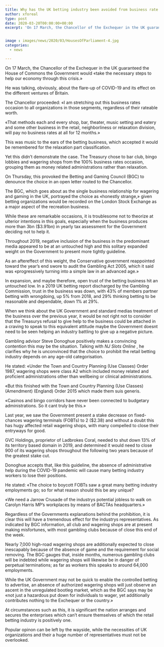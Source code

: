 ```yaml
---
title: Why has the UK betting industry been avoided from business rate alleviation
author: xforeal 
type: post
date: 2020-03-20T00:00:00+00:00
excerpt: 'On 17 March, the Chancellor of the Exchequer in the UK guaranteed the House of Commons the Government would "take the necessary steps to help our economy through this crisis '


image : images/news/2020/03/HousesOfParliament-4.jpg
categories:
  - news

---
```

On 17 March, the Chancellor of the Exchequer in the UK guaranteed the House of Commons the Government would &#171;take the necessary steps to help our economy through this crisis.&#187; 

He was talking, obviously, about the flare-up of COVID-19 and its effect on the different ventures of Britain. 

The Chancellor proceeded: &#171;I am stretching out this business rates occasion to all organizations in those segments, regardless of their rateable worth. 

&#171;That methods each and every shop, bar, theater, music setting and eatery and some other business in the retail, neighborliness or relaxation division, will pay no business rates at all for 12 months.&#187; 

This was music to the ears of the betting business, which accepted it would be remembered for the relaxation part classification. 

Yet this didn&#8217;t demonstrate the case. The Treasury chose to bar club, bingo lobbies and wagering shops from the 100&percnt; business rates occasion, grouping them as money related administrations rather than relaxation. 

On Thursday, this provoked the Betting and Gaming Council (BGC) to denounce the choice in an open letter routed to the Chancellor. 

The BGC, which goes about as the single business relationship for wagering and gaming in the UK, portrayed the choice as &#171;honestly strange,&#187; given betting organizations would be recorded on the London Stock Exchange as a major aspect of the recreation business. 

While these are remarkable occasions, it is troublesome not to theorize at ulterior intentions in this goals, especially when the business produces more than 3bn ($3.91bn) in yearly tax assessment for the Government deciding not to help it. 

Throughout 2019, negative inclusion of the business in the predominant media appeared to be at an untouched high and this solitary expanded weight on the Government to present more tightly guideline. 

As an aftereffect of this weight, the Conservative government reappointed toward the year&#8217;s end swore to audit the Gambling Act 2005, which it said was &#171;progressively turning into a simple law in an advanced age.&#187; 

In expansion, and maybe therefore, open trust of the betting business hit an untouched low. In a 2019 UK betting report discharged by the Gambling Commission, trust in the business was down, with 43&percnt; of members partner betting with wrongdoing, up 5&percnt; from 2018, and 29&percnt; thinking betting to be reasonable and dependable, down 1&percnt; at 29&percnt;. 

When we think about the UK Government and standard medias treatment of the business over the previous year, it would be not right not to consider that the Treasurys refusal to give help to the business could be attached in a craving to speak to this equivalent attitude maybe the Government doesnt need to be seen helping an industry battling to give up a negative picture. 

Gambling advisor Steve Donoghue positively makes a convincing contention this may be the situation. Talking with _NJ Slots Online_ , he clarifies why he is unconvinced that the choice to prohibit the retail betting industry depends on any age-old categorisation. 

He stated: &#171;Under the Town and Country Planning (Use Classes) Order 1987, wagering shops were class A2 which included money related and proficient administrations other than wellbeing or clinical administrations. 

&#171;But this finished with the Town and Country Planning (Use Classes) (Amendment) (England) Order 2015 which made them suis generis. 

&#171;Casinos and bingo corridors have never been connected to budgetary administrations. So it cant truly be this.&#187; 

Last year, we saw the Government present a stake decrease on fixed-chances wagering terminals (FOBTs) to 2 ($2.38) and without a doubt this has hugy affected retail wagering shops, with many compelled to close their entryways for good. 

GVC Holdings, proprietor of Ladbrokes Coral, needed to shut down 13&percnt; of its territory based domain in 2019, and determined it would need to close 900 of its wagering shops throughout the following two years because of the greatest stake cut. 

Donoghue accepts that, like this guideline, the absence of administrative help during the COVID-19 pandemic will cause many betting industry workers to lose their positions. 

He stated: &#171;The choice to boycott FOBTs saw a great many betting industry employments go; so for what reason should this be any unique? 

&#171;We need a Jarrow Crusade of the industrys potential jobless to walk on Carolyn Harris MP&#8217;s workplaces by means of BACTAs headquarters.&#187; 

Regardless of the Governments explanations behind the prohibition, it is clear this will have a tremendous effect for the industrys representatives. As indicated by BGC information, all club and wagering shops are at present making misfortunes, with most gambling clubs because of close this end of the week. 

Nearly 7,000 high-road wagering shops are additionally expected to close inescapably because of the absence of game and the requirement for social removing. The BGC gauges that, inside months, numerous gambling clubs will be indebted while wagering shops will likewise be in danger of perpetual terminations; as far as workers this speaks to around 64,000 employments. 

While the UK Government may not be quick to enable the controlled betting to advertise, an absence of authorized wagering shops will just observe an ascent in the unregulated bootleg market, which as the BGC says may be &#171;not just a hazardous put down for individuals to wager, yet additionally contributes nothing to the Exchequer or the country.&#187; 

At circumstances such as this, it is significant the nation arranges and secures the enterprises which can&#8217;t ensure themselves of which the retail betting industry is positively one. 

Popular opinon can be left by the wayside, while the necessities of UK organizations and their a huge number of representatives must not be overlooked.